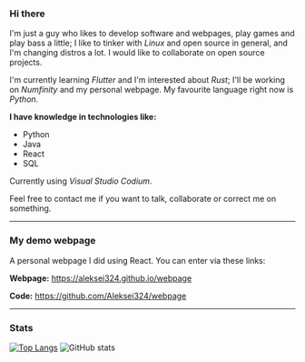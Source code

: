 ### Hi there

I'm just a guy who likes to develop software and webpages, play games and play bass a little; I like to tinker with *Linux* and open source in general, and I'm changing distros a lot. I would like to collaborate on open source projects.

I'm currently learning *Flutter* and I'm interested about *Rust*; I'll be working on *Numfinity* and my personal webpage. My favourite language right now is *Python*.

**I have knowledge in technologies like:**
- Python
- Java
- React
- SQL

Currently using *Visual Studio Codium*.

Feel free to contact me if you want to talk, collaborate or correct me on something.

---

### My demo webpage

A personal webpage I did using React. You can enter via these links:

**Webpage:** https://aleksei324.github.io/webpage

**Code:** https://github.com/Aleksei324/webpage

---

### Stats

[![Top Langs](https://github-readme-stats.vercel.app/api/top-langs/?username=aleksei324&theme=dracula)](https://github.com/anuraghazra/github-readme-stats)
![GitHub stats](https://github-readme-stats.vercel.app/api?username=aleksei324&show_icons=true&count_private=true&theme=dracula&include_all_commits=true)

<!--
**Aleksei324/Aleksei324** is a ✨ _special_ ✨ repository because its `README.md` (this file) appears on your GitHub profile.

Here are some ideas to get you started:

- 👯 I’m looking to collaborate on open source projects
- 🔭 I’m currently working on web projects and _Numfinity_
- 🌱 I’m currently learning ...
- 🤔 I’m looking for help with ...
- 💬 Ask me about ...
- 📫 How to reach me: ...
- 😄 Pronouns: ...
- ⚡ Fun fact: ...
-->
